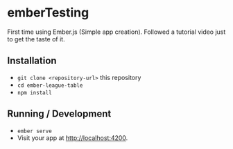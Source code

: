 # emberTesting
First time using Ember.js (Simple app creation). Followed a tutorial video just to get the taste of it.

## Installation

* `git clone <repository-url>` this repository
* `cd ember-league-table`
* `npm install`

## Running / Development

* `ember serve`
* Visit your app at [http://localhost:4200](http://localhost:4200).
